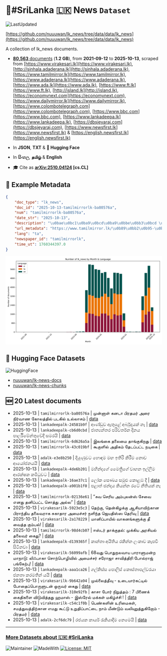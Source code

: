 # 📄#SriLanka 🇱🇰 News `Dataset`

![LastUpdated](https://img.shields.io/badge/last_updated-2025--10--13_14:21:53-green)

[https://github.com/nuuuwan/lk_news/tree/data/data/lk_news](https://github.com/nuuuwan/lk_news/tree/data/data/lk_news)

A collection of lk_news documents.

- [**80,563** documents](https://github.com/nuuuwan/lk_news/tree/data/data/lk_news) (**1.2 GB**), from **2021-09-12** to **2025-10-13**, scraped from [https://www.virakesari.lk](https://www.virakesari.lk), [http://sinhala.adaderana.lk](http://sinhala.adaderana.lk), [https://www.tamilmirror.lk](https://www.tamilmirror.lk), [https://www.adaderana.lk](https://www.adaderana.lk), [https://www.ada.lk](https://www.ada.lk), [https://www.ft.lk](https://www.ft.lk), [http://island.lk](http://island.lk), [https://economynext.com](https://economynext.com), [https://www.dailymirror.lk](https://www.dailymirror.lk), [https://www.colombotelegraph.com](https://www.colombotelegraph.com), [https://www.bbc.com](https://www.bbc.com), [https://www.lankadeepa.lk](https://www.lankadeepa.lk), [https://dbsjeyaraj.com](https://dbsjeyaraj.com), [https://www.newsfirst.lk](https://www.newsfirst.lk) & [https://english.newsfirst.lk](https://english.newsfirst.lk)

- In **JSON**, **TXT** & **🤗 Hugging Face**

- In **සිංහල**, **தமிழ்** & **English**

- 🎓 Cite as **[arXiv:2510.04124](https://arxiv.org/abs/2510.04124) [cs.CL]**

## 📝 Example Metadata

```json
{
    "doc_type": "lk_news",
    "doc_id": "2025-10-13-tamilmirrorlk-ba80576a",
    "num": "tamilmirrorlk-ba80576a",
    "date_str": "2025-10-13",
    "description": "\u0bae\u0bc1\u0ba9\u0bcd\u0ba9\u0bbe\u0bb3\u0bcd \u0b95\u0ba9\u0b9f\u0bbe \u0baa\u0bbf\u0bb0\u0ba4\u0bae\u0bb0\u0bcd \u0b85\u0bb0\u0bc8 \u0ba8\u0bbf\u0bb0\u0bcd\u0bb5\u0bbe\u0ba3 \u0b95\u0bcb\u0bb2\u0ba4\u0bcd\u0ba4\u0bbf\u0bb2\u0bcd   \u0baa\u0b9f\u0b95\u0bbf\u0bb2\u0bcd \u0b89\u0bb2\u0bcd\u0bb2\u0bbe\u0b9a\u0bae\u0bcd",
    "url_metadata": "https://www.tamilmirror.lk/\u0b89\u0bb2\u0b95-\u0b9a\u0bc6\u0baf\u0bcd\u0ba4\u0bbf\u0b95\u0bb3\u0bcd/\u0bae\u0bc1\u0ba9\u0bcd\u0ba9\u0bbe\u0bb3\u0bcd-\u0b95\u0ba9\u0b9f\u0bbe-\u0baa\u0bbf\u0bb0\u0ba4\u0bae\u0bb0\u0bcd-\u0b85\u0bb0\u0bc8-\u0ba8\u0bbf\u0bb0\u0bcd\u0bb5\u0bbe\u0ba3-\u0b95\u0bcb\u0bb2\u0ba4\u0bcd\u0ba4\u0bbf\u0bb2\u0bcd-\u0baa\u0b9f\u0b95\u0bbf\u0bb2\u0bcd-\u0b89\u0bb2\u0bcd\u0bb2\u0bbe\u0b9a\u0bae\u0bcd/50-366191",
    "lang": "ta",
    "newspaper_id": "tamilmirrorlk",
    "time_ut": 1760344397.0
}
```

![Chart](https://raw.githubusercontent.com/nuuuwan/lk_news/refs/heads/data/data/lk_news/docs_by_month_and_lang.png)

## 🤗 Hugging Face Datasets

![HuggingFace](https://img.shields.io/badge/-HuggingFace-FDEE21?style=for-the-badge&logo=HuggingFace)

- [nuuuwan/lk-news-docs](https://huggingface.co/datasets/nuuuwan/lk-news-docs)
- [nuuuwan/lk-news-chunks](https://huggingface.co/datasets/nuuuwan/lk-news-chunks)

## 🆕 20 Latest documents

- 2025-10-13 | `tamilmirrorlk-ba80576a` | முன்னாள் கனடா பிரதமர் அரை நிர்வாண கோலத்தில்   படகில் உல்லாசம் | [data](https://github.com/nuuuwan/lk_news/tree/data/data/lk_news/2020s/2025/2025-10-13-tamilmirrorlk-ba80576a)
- 2025-10-13 | `lankadeepalk-24581b9f` | ආණ්ඩුව ඇතුළේ  අර්බුදයක් නෑ | [data](https://github.com/nuuuwan/lk_news/tree/data/data/lk_news/2020s/2025/2025-10-13-lankadeepalk-24581b9f)
- 2025-10-13 | `lankadeepalk-cb6d0cbd` | ජාත්‍යන්තර පරිවර්තන දිනය පාර්ලිමේන්තුවේදී සමරයි | [data](https://github.com/nuuuwan/lk_news/tree/data/data/lk_news/2020s/2025/2025-10-13-lankadeepalk-cb6d0cbd)
- 2025-10-13 | `tamilmirrorlk-6d626a5a` | இலங்கை தலைமை தாங்குகிறது | [data](https://github.com/nuuuwan/lk_news/tree/data/data/lk_news/2020s/2025/2025-10-13-tamilmirrorlk-6d626a5a)
- 2025-10-13 | `tamilmirrorlk-43c019bf` | கூகுளில் அதிகம் தேடப்பட்ட நடிகை | [data](https://github.com/nuuuwan/lk_news/tree/data/data/lk_news/2020s/2025/2025-10-13-tamilmirrorlk-43c019bf)
- 2025-10-13 | `adalk-e3e8b250` | දියුණුවට හොඳම මඟ ඉතිරි කිරීම නොව ආයෝජනයයි | [data](https://github.com/nuuuwan/lk_news/tree/data/data/lk_news/2020s/2025/2025-10-13-adalk-e3e8b250)
- 2025-10-13 | `lankadeepalk-4de6b201` | මහින්දගේ මෛත්‍රිගේ වාහන ඉල්ලීම ආරක්ෂක කමිටුවට | [data](https://github.com/nuuuwan/lk_news/tree/data/data/lk_news/2020s/2025/2025-10-13-lankadeepalk-4de6b201)
- 2025-10-13 | `lankadeepalk-16ae37c1` | ලෝක සෞඛය සමුළු කොළඹ දී | [data](https://github.com/nuuuwan/lk_news/tree/data/data/lk_news/2020s/2025/2025-10-13-lankadeepalk-16ae37c1)
- 2025-10-13 | `lankadeepalk-a901b1f0` | පළාත් ඡන්දය කියන්න රටේ නීතියක් නෑ | [data](https://github.com/nuuuwan/lk_news/tree/data/data/lk_news/2020s/2025/2025-10-13-lankadeepalk-a901b1f0)
- 2025-10-13 | `tamilmirrorlk-02136e61` | ”சுவ செரிய அம்புலன்ஸ் சேவை எனது தனிப்பட்ட சொத்து அல்ல” | [data](https://github.com/nuuuwan/lk_news/tree/data/data/lk_news/2020s/2025/2025-10-13-tamilmirrorlk-02136e61)
- 2025-10-13 | `virakesarilk-5923e5c3` | தெற்கு, தென்கிழக்கு ஆசியாவிற்கான பிராந்திய தலைவராக சுகாதார அமைச்சர் நளிந்த ஜெயதிஸ்ஸ தெரிவு | [data](https://github.com/nuuuwan/lk_news/tree/data/data/lk_news/2020s/2025/2025-10-13-virakesarilk-5923e5c3)
- 2025-10-13 | `virakesarilk-2a178229` | மானிப்பாயில் வாகனங்களுக்கு தீ வைத்த கும்பல்! | [data](https://github.com/nuuuwan/lk_news/tree/data/data/lk_news/2020s/2025/2025-10-13-virakesarilk-2a178229)
- 2025-10-13 | `tamilmirrorlk-98d4cb07` | ஈஸ்டர் தாக்குதல்: முக்கிய அரசியல் தலைவர் கைது? | [data](https://github.com/nuuuwan/lk_news/tree/data/data/lk_news/2020s/2025/2025-10-13-tamilmirrorlk-98d4cb07)
- 2025-10-13 | `lankadeepalk-d139365f` | කාන්තා අයිතිය රකින්න ලංකාව කැපවී සිටිනවා | [data](https://github.com/nuuuwan/lk_news/tree/data/data/lk_news/2020s/2025/2025-10-13-lankadeepalk-d139365f)
- 2025-10-13 | `virakesarilk-56099afb` | 68வது பொதுநலவாய பாராளுமன்ற மாநாடு: லிஃபாகா சொற்பொழிவில் அமைச்சர் சரோஜா சாவித்திரி போல்ராஜ் பங்கேற்பு! | [data](https://github.com/nuuuwan/lk_news/tree/data/data/lk_news/2020s/2025/2025-10-13-virakesarilk-56099afb)
- 2025-10-13 | `lankadeepalk-aaa1ca26` | ගල්කිස්ස පොලිස් කොස්තාපල්වරයා ජනතා කරමතින් යයි | [data](https://github.com/nuuuwan/lk_news/tree/data/data/lk_news/2020s/2025/2025-10-13-lankadeepalk-aaa1ca26)
- 2025-10-13 | `virakesarilk-9b642a94` | முல்லைத்தீவு - உடையார்கட்டில் போதைப்பொருளுடன் ஒருவர் கைது | [data](https://github.com/nuuuwan/lk_news/tree/data/data/lk_news/2020s/2025/2025-10-13-virakesarilk-9b642a94)
- 2025-10-13 | `virakesarilk-310e92fb` | காசா போர் நிறுத்தம் : 7 பிணைக் கைதிகளை விடுவித்தது ஹமாஸ் - இஸ்ரேல் மக்கள் மகிழ்ச்சி ! | [data](https://github.com/nuuuwan/lk_news/tree/data/data/lk_news/2020s/2025/2025-10-13-virakesarilk-310e92fb)
- 2025-10-13 | `virakesarilk-c54c1f0b` | பெண்களின் உரிமைகள், சமத்துவத்திற்கான எமது கூட்டு உறுதிப்பாட்டை நாம் மீண்டும் வலியுறுத்துகிறோம் - பிரதமர் | [data](https://github.com/nuuuwan/lk_news/tree/data/data/lk_news/2020s/2025/2025-10-13-virakesarilk-c54c1f0b)
- 2025-10-13 | `adalk-2cf6dc79` | රජයක කාර්ය රැකියාදීම නෙමෙයි | [data](https://github.com/nuuuwan/lk_news/tree/data/data/lk_news/2020s/2025/2025-10-13-adalk-2cf6dc79)

---

### [More Datasets about 🇱🇰 #SriLanka](https://github.com/nuuuwan/lk_datasets)

![Maintainer](https://img.shields.io/badge/maintainer-nuuuwan-red)
![MadeWith](https://img.shields.io/badge/made_with-python-blue)
[![License: MIT](https://img.shields.io/badge/License-MIT-yellow.svg)](https://opensource.org/licenses/MIT)
